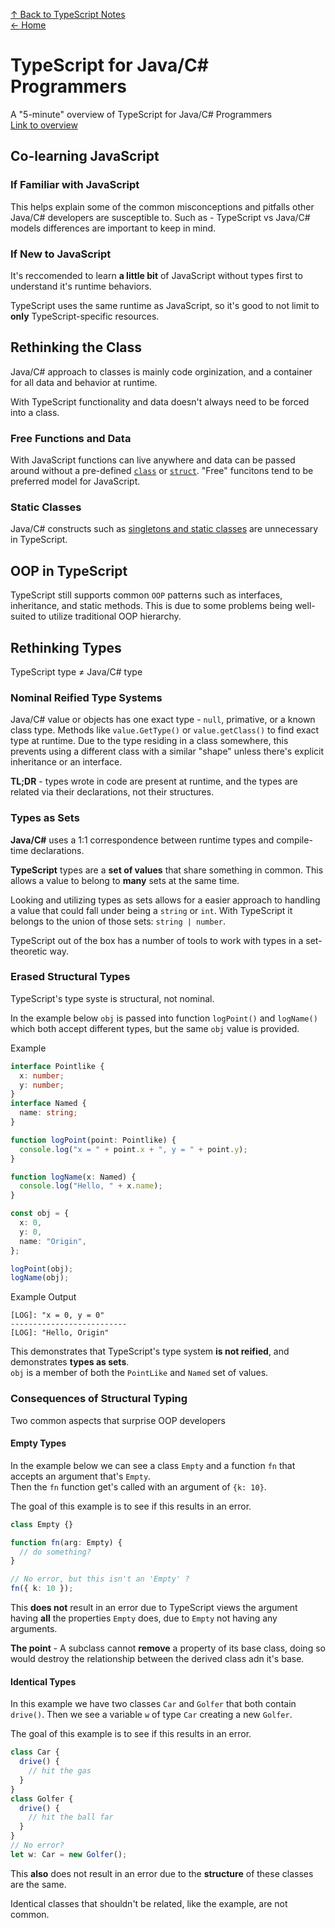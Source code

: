 [↑ Back to TypeScript Notes](Contents.md)  
[← Home](/README.md)

# TypeScript for Java/C# Programmers

A "5-minute" overview of TypeScript for Java/C# Programmers  
[Link to overview](https://www.typescriptlang.org/docs/handbook/typescript-in-5-minutes-oop.html)  

## Co-learning JavaScript

### If Familiar with JavaScript

This helps explain some of the common misconceptions and pitfalls other Java/C# developers are susceptible to. Such as - TypeScript vs Java/C# models differences are important to keep in mind. 

### If New to JavaScript

It's reccomended to learn **a little bit** of JavaScript without types first to understand it's runtime behaviors.

TypeScript uses the same runtime as JavaScript, so it's good to not limit to **only** TypeScript-specific resources. 

## Rethinking the Class

Java/C# approach to classes is mainly code orginization, and a container for all data and behavior at runtime. 

With TypeScript functionality and data doesn't always need to be forced into a class.

### Free Functions and Data

With JavaScript functions can live anywhere and data can be passed around without a pre-defined [`class`](https://www.w3schools.com/java/java_classes.asp) or [`struct`](https://www.w3schools.com/c/c_structs.php). "Free" funcitons tend to be preferred model for JavaScript. 

### Static Classes 

Java/C# constructs such as [singletons and static classes](https://www.w3schools.blog/differences-static-class-vs-singleton-patterns) are unnecessary in TypeScript. 

## OOP in TypeScript

TypeScript still supports common `OOP` patterns such as interfaces, inheritance, and static methods. This is due to some problems being well-suited to utilize traditional OOP hierarchy. 

## Rethinking Types

TypeScript type ≠ Java/C# type

### Nominal Reified Type Systems 

Java/C# value or objects has one exact type - `null`, primative, or a known class type. Methods like `value.GetType()` or `value.getClass()` to find exact type at runtime. Due to the type residing in a class somewhere, this prevents using a different class with a similar "shape" unless there's explicit inheritance or an interface.

**TL;DR** - types wrote in code are present at runtime, and the types are related via their declarations, not their structures. 

### Types as Sets

**Java/C#** uses a 1:1 correspondence between runtime types and compile-time declarations. 

**TypeScript** types are a **set of values** that share something in common. This allows a value to belong to **many** sets at the same time. 

Looking and utilizing types as sets allows for a easier approach to handling a value that could fall under being a `string` or `int`. With TypeScript it belongs to the union of those sets: `string | number`. 

TypeScript out of the box has a number of tools to work with types in a set-theoretic way. 

### Erased Structural Types

TypeScript's type syste is structural, not nominal. 

In the example below `obj` is passed into function `logPoint()` and `logName()` which both accept different types, but the same `obj` value is provided. 

Example

```TypeScript 
interface Pointlike {
  x: number;
  y: number;
}
interface Named {
  name: string;
}

function logPoint(point: Pointlike) {
  console.log("x = " + point.x + ", y = " + point.y);
}

function logName(x: Named) {
  console.log("Hello, " + x.name);
}

const obj = {
  x: 0,
  y: 0,
  name: "Origin",
};

logPoint(obj);
logName(obj);
```

Example Output

```Text
[LOG]: "x = 0, y = 0" 
--------------------------
[LOG]: "Hello, Origin" 
```

This demonstrates that TypeScript's type system **is not reified**, and demonstrates **types as sets**.  
`obj` is a member of both the `PointLike` and `Named` set of values. 

### Consequences of Structural Typing

Two common aspects that surprise OOP developers

#### **Empty Types**

In the example below we can see a class `Empty` and a function `fn` that accepts an argument that's `Empty`.  
Then the `fn` function get's called with an argument of  `{k: 10}`.

The goal of this example is to see if this results in an error.

```TypeScript
class Empty {}

function fn(arg: Empty) {
  // do something?
}

// No error, but this isn't an 'Empty' ?
fn({ k: 10 });
```
This **does not** result in an error due to TypeScript views the argument having **all** the properties `Empty` does, due to `Empty` not having any arguments. 

**The point** - A subclass cannot **remove** a property of its base class, doing so would destroy the relationship between the derived class adn it's base.

#### **Identical Types**

In this example we have two classes `Car` and `Golfer` that both contain `drive()`. Then we see a variable `w` of type `Car` creating a new `Golfer`. 

The goal of this example is to see if this results in an error. 

```TypeScript
class Car {
  drive() {
    // hit the gas
  }
}
class Golfer {
  drive() {
    // hit the ball far
  }
}
// No error?
let w: Car = new Golfer();
```

This **also** does not result in an error due to the **structure** of these classes are the same.

Identical classes that shouldn't be related, like the example, are not common.


